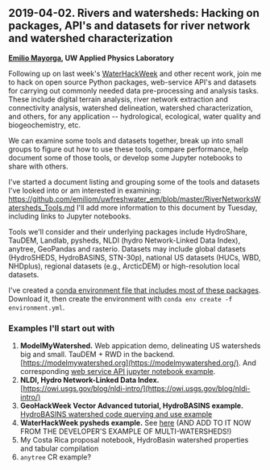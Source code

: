 ## 2019-04-02. Rivers and watersheds: Hacking on packages, API's and datasets for river network and watershed characterization

**[Emilio Mayorga](https://github.com/emiliom/), UW Applied Physics Laboratory**

Following up on last week's [WaterHackWeek](https://waterhackweek.github.io/) and other recent work, join me to hack on open source Python packages, web-service API's and datasets for carrying out commonly needed data pre-processing and analysis tasks. These include digital terrain analysis, river network extraction and connectivity analysis, watershed delineation, watershed characterization, and others, for any application -- hydrological, ecological, water quality and biogeochemistry, etc.

We can examine some tools and datasets together, break up into small groups to figure out how to use these tools, compare performance, help document some of those tools, or develop some Jupyter notebooks to share with others.

I've started a document listing and grouping some of the tools and datasets I've looked into or am interested in examining:
https://github.com/emiliom/uwfreshwater_em/blob/master/RiverNetworksWatersheds_Tools.md
I'll add more information to this document by Tuesday, including links to Jupyter notebooks.

Tools we'll consider and their underlying packages include HydroShare, TauDEM, Landlab, pysheds, NLDI (hydro Network-Linked Data Index), anytree, GeoPandas and rasterio. Datasets may include global datasets (HydroSHEDS, HydroBASINS, STN-30p), national US datasets (HUCs, WBD, NHDplus), regional datasets (e.g., ArcticDEM) or high-resolution local datasets.

I've created a [conda environment file that includes most of these packages](https://github.com/uwescience/Python-for-geosciences/blob/master/20190402/environment.yml). Download it, then create the environment with `conda env create -f environment.yml`.


### Examples I'll start out with

1. **ModelMyWatershed.** Web appication demo, delineating US watersheds big and small. TauDEM + RWD in the backend. [https://modelmywatershed.org](https://modelmywatershed.org/). And corresponding [web service API jupyter notebook example](http://nbviewer.jupyter.org/github/WikiWatershed/model-my-watershed/blob/develop/doc/MMW_API_watershed_demo.ipynb).
2. **NLDI, Hydro Network-Linked Data Index.** [https://owi.usgs.gov/blog/nldi-intro/](https://owi.usgs.gov/blog/nldi-intro/)
3. **GeoHackWeek Vector Advanced tutorial, HydroBASINS example.** [HydroBASINS watershed code querying and use example](https://nbviewer.jupyter.org/github/geohackweek/tutorial_contents/blob/master/vector/notebooks/geopandas_advanced.ipynb)
4. **WaterHackWeek pysheds example.** See [here](https://github.com/waterhackweek/whw2019_AndeanAmazonHydro/blob/master/WatershedExtractionAndProperties_pysheds_Emilio.ipynb) (AND ADD TO IT NOW FROM THE DEVELOPER'S EXAMPLE OF MULTI-WATERSHEDS!)
5. My Costa Rica proposal notebook, HydroBasin watershed properties and tabular compilation
6. `anytree` CR example?
